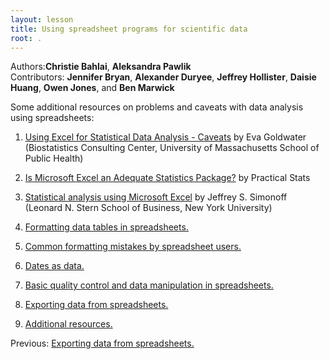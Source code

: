 ```yaml
---
layout: lesson
title: Using spreadsheet programs for scientific data
root: .
---
```


Authors:**Christie Bahlai**, **Aleksandra Pawlik**<br>
Contributors: **Jennifer Bryan**, **Alexander Duryee**, **Jeffrey Hollister**, **Daisie Huang**, **Owen Jones**, and
**Ben Marwick**

Some additional resources on problems and caveats with data analysis using spreadsheets:

1. [Using Excel for Statistical Data Analysis - Caveats](http://people.umass.edu/evagold/excel.html) by Eva Goldwater (Biostatistics Consulting Center, University of Massachusetts School of Public Health)
2. [Is Microsoft Excel an Adequate Statistics Package?](http://www.practicalstats.com/xlsstats/excelstats.html) by Practical Stats
3. [Statistical analysis using Microsoft Excel](http://pages.stern.nyu.edu/~jsimonof/classes/1305/pdf/excelreg.pdf) by Jeffrey S. Simonoff (Leonard N. Stern School of Business, New York University)



1. [Formatting data tables in spreadsheets.](01-format-data.html)
2. [Common formatting mistakes by spreadsheet users.](02-common-mistakes.html)
3. [Dates as data.](03-dates-as-data.html)
4. [Basic quality control and data manipulation in spreadsheets.](04-quality-control.html)
5. [Exporting data from spreadsheets.](05-exporting-data.html)
6. [Additional resources.](07-resources.html)

Previous: [Exporting data from spreadsheets.](05-exporting-data.html)
